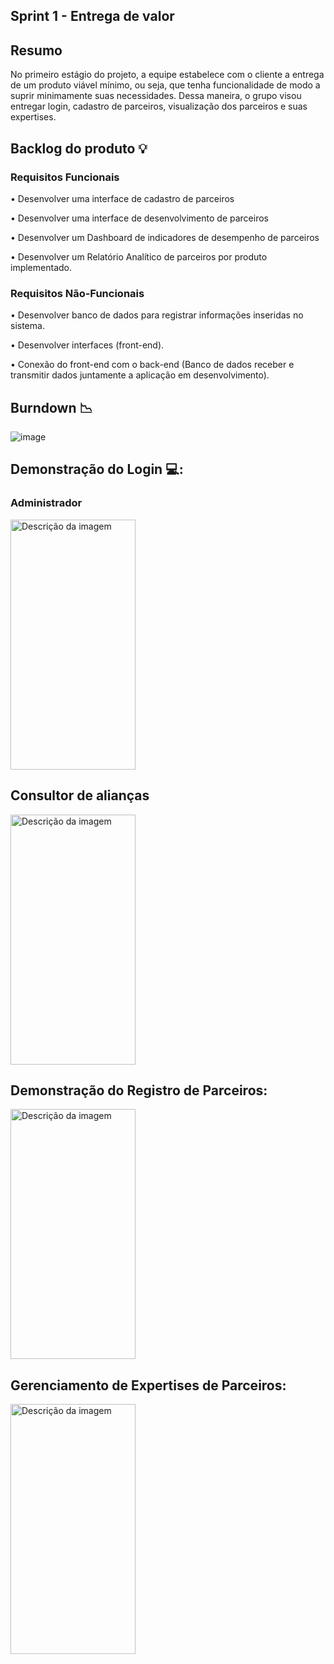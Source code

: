 ## Sprint 1 - Entrega de valor

## Resumo

<p> No primeiro estágio do projeto, a equipe estabelece com o cliente a entrega de um produto viável mínimo, ou seja, que tenha funcionalidade de modo a suprir minimamente suas necessidades. Dessa maneira, o grupo visou entregar login, cadastro de parceiros, visualização dos parceiros e suas expertises.</p>

## Backlog do produto :bulb:
### Requisitos Funcionais
<p> •  Desenvolver uma interface de cadastro de parceiros </p>
<p> • Desenvolver uma interface de desenvolvimento de parceiros </p>
<p> • Desenvolver um Dashboard de indicadores de desempenho de parceiros </p>
<p> • Desenvolver um Relatório Analítico de parceiros por produto implementado. </p>

### Requisitos Não-Funcionais
<p> • Desenvolver banco de dados para registrar informações inseridas no sistema. </p>
<p> • Desenvolver interfaces (front-end). </p>
<p> • Conexão do front-end com o back-end (Banco de dados receber e transmitir dados juntamente a aplicação em desenvolvimento). </p>

## Burndown :chart_with_downwards_trend:
![image](https://github.com/4DeskGroup/API-2024.1/blob/main/docs/img/grafico-burndown.png)


## Demonstração do Login 💻:
### Administrador
<img src="https://github.com/4DeskGroup/API-2024.1/blob/main/docs/gifs%20-%20s1/login-adm.gif?raw=true" alt="Descrição da imagem" width="200" height="400">

## Consultor de alianças
<img src="https://github.com/4DeskGroup/API-2024.1/blob/main/docs/gifs%20-%20s1/consultor-lista-parceiros-atualizar-expertises.gif?raw=true" alt="Descrição da imagem" width="200" height="400">

## Demonstração do Registro de Parceiros:
<img src="https://github.com/4DeskGroup/API-2024.1/blob/main/docs/gifs%20-%20s1/registro-parceiro.gif?raw=true" alt="Descrição da imagem" width="200" height="400">

## Gerenciamento de Expertises de Parceiros:
<img src="https://github.com/4DeskGroup/API-2024.1/blob/main/docs/gifs%20-%20s1/adm-lista-de-parceiros-gerenciar-expertises.gif?raw=true" alt="Descrição da imagem" width="200" height="400">

